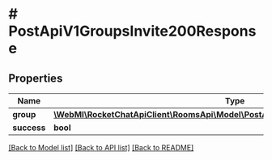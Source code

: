 # # PostApiV1GroupsInvite200Response

## Properties

Name | Type | Description | Notes
------------ | ------------- | ------------- | -------------
**group** | [**\WebMI\RocketChatApiClient\RoomsApi\Model\PostApiV1GroupsInvite200ResponseGroup**](PostApiV1GroupsInvite200ResponseGroup.md) |  | [optional]
**success** | **bool** |  | [optional]

[[Back to Model list]](../../README.md#models) [[Back to API list]](../../README.md#endpoints) [[Back to README]](../../README.md)

